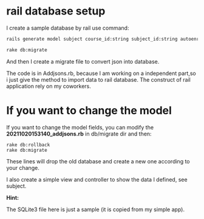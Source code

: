 # rail database setup

I create a sample database by rail use command:

```bash
rails generate model subject course_id:string subject_id:string autoenrolls:string  date_time_days:string elw:string teacher:string

rake db:migrate

```

And then I create a migrate file to convert json into database.

The code is in Addjsons.rb, because I am working on a independent part,so i just give the method to import data to rail database. The construct of rail application rely on my coworkers.

# If you want to change the model

If you want to change the model fields, you can modify the **20211020153140_addjsons.rb** in db/migrate dir and then:

```
rake db:rollback
rake db:migrate
```

These lines will drop the old database and create a new one according to your change.

I also create a simple view and controller to show the data I defined, see subject.

**Hint:**

The SQLite3 file here is just a sample (it is copied from my simple app).

